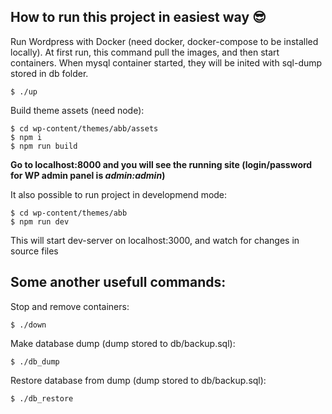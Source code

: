 ## How to run this project in easiest way 😎

Run Wordpress with Docker (need docker, docker-compose to be installed locally).
At first run, this command pull the images, and then start containers. When mysql container started, they will be inited with sql-dump stored in db folder.

    $ ./up

Build theme assets (need node):

    $ cd wp-content/themes/abb/assets
    $ npm i
    $ npm run build

__Go to localhost:8000 and you will see the running site (login/password for WP admin panel is ***admin:admin***)__



It also possible to run project in developmend mode:

    $ cd wp-content/themes/abb
    $ npm run dev
This will start dev-server on localhost:3000, and watch for changes in source files



## Some another usefull commands:

Stop and remove containers:

    $ ./down

Make database dump (dump stored to db/backup.sql):

    $ ./db_dump

Restore database from dump (dump stored to db/backup.sql):

    $ ./db_restore
